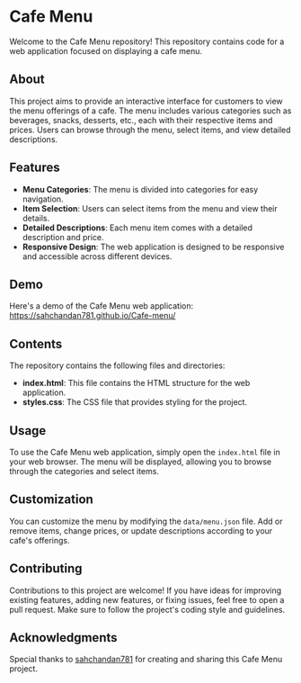 # Cafe Menu

Welcome to the Cafe Menu repository! This repository contains code for a web application focused on displaying a cafe menu. 

## About

This project aims to provide an interactive interface for customers to view the menu offerings of a cafe. The menu includes various categories such as beverages, snacks, desserts, etc., each with their respective items and prices. Users can browse through the menu, select items, and view detailed descriptions.

## Features

- **Menu Categories**: The menu is divided into categories for easy navigation.
- **Item Selection**: Users can select items from the menu and view their details.
- **Detailed Descriptions**: Each menu item comes with a detailed description and price.
- **Responsive Design**: The web application is designed to be responsive and accessible across different devices.

## Demo

Here's a demo of the Cafe Menu web application:
https://sahchandan781.github.io/Cafe-menu/


## Contents

The repository contains the following files and directories:

- **index.html**: This file contains the HTML structure for the web application.
- **styles.css**: The CSS file that provides styling for the project.
  

## Usage

To use the Cafe Menu web application, simply open the `index.html` file in your web browser. The menu will be displayed, allowing you to browse through the categories and select items.

## Customization

You can customize the menu by modifying the `data/menu.json` file. Add or remove items, change prices, or update descriptions according to your cafe's offerings.

## Contributing

Contributions to this project are welcome! If you have ideas for improving existing features, adding new features, or fixing issues, feel free to open a pull request. Make sure to follow the project's coding style and guidelines.


## Acknowledgments

Special thanks to [sahchandan781](https://github.com/sahchandan781) for creating and sharing this Cafe Menu project.
